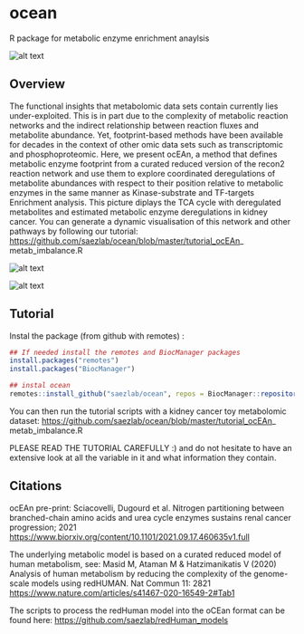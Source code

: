 # ocean
R package for metabolic enzyme enrichment anaylsis

![alt text](https://github.com/saezlab/ocean/blob/master/ocean_logo.001.png?raw=true)

## Overview

The functional insights that metabolomic data sets contain currently lies under-exploited. This is in part due to the complexity of metabolic reaction networks and the indirect relationship between reaction fluxes and metabolite abundance. Yet, footprint-based methods have been available for decades in the context of other omic data sets such as transcriptomic and phosphoproteomic. Here, we present ocEAn, a method that defines metabolic enzyme footprint from a curated reduced version of the recon2 reaction network and use them to explore coordinated deregulations of metabolite abundances with respect to their position relative to metabolic enzymes in the same manner as Kinase-substrate and TF-targets Enrichment analysis. This picture diplays the TCA cycle with deregulated metabolites and estimated metabolic enzyme deregulations in kidney cancer. You can generate a dynamic visualisation of this network and other pathways by following our tutorial: https://github.com/saezlab/ocean/blob/master/tutorial_ocEAn_ metab_imbalance.R

![alt text](https://github.com/saezlab/ocean/blob/master/Summary.png?raw=true)

![alt text](https://github.com/saezlab/ocean/blob/master/TCA_shot.png?raw=true)

## Tutorial

Instal the package (from github with remotes) :

```r
## If needed install the remotes and BiocManager packages
install.packages("remotes")
install.packages("BiocManager")

## instal ocean
remotes::install_github("saezlab/ocean", repos = BiocManager::repositories())
```

You can then run the tutorial scripts with a kidney cancer toy metabolomic dataset: https://github.com/saezlab/ocean/blob/master/tutorial_ocEAn_ metab_imbalance.R

PLEASE READ THE TUTORIAL CAREFULLY :) and do not hesitate to have an extensive look at all the variable in it 
and what information they contain.

## Citations

ocEAn pre-print: Sciacovelli, Dugourd et al. Nitrogen partitioning between branched-chain amino acids and urea cycle enzymes sustains renal cancer progression; 2021 https://www.biorxiv.org/content/10.1101/2021.09.17.460635v1.full

The underlying metabolic model is based on a curated reduced model of human metabolism, see: Masid M, Ataman M & Hatzimanikatis V (2020) Analysis of human metabolism by reducing the complexity of the genome-scale models using redHUMAN. Nat Commun 11: 2821 https://www.nature.com/articles/s41467-020-16549-2#Tab1

The scripts to process the redHuman model into the oCEan format can be found here: https://github.com/saezlab/redHuman_models
